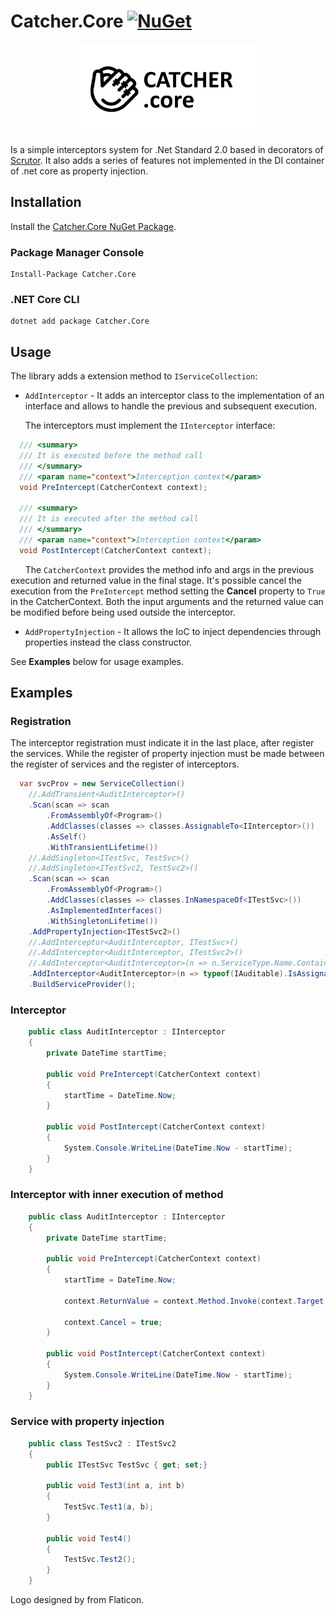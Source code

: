 # Catcher.Core [![NuGet](https://img.shields.io/nuget/v/Catcher.Core.svg)](https://www.nuget.org/packages/Catcher.Core)
<p align="center" markdown="1">
  <img src="https://raw.githubusercontent.com/codellion/catcher/master/logo.png" width="300">  
</p>

Is a simple interceptors system for .Net Standard 2.0 based in decorators of [Scrutor](https://github.com/khellang/Scrutor). It also adds a series of features not implemented in the DI container of .net core as property injection.

## Installation

Install the [Catcher.Core NuGet Package](https://www.nuget.org/packages/Catcher.Core).

### Package Manager Console

```
Install-Package Catcher.Core
```

### .NET Core CLI

```
dotnet add package Catcher.Core
```

## Usage

The library adds a extension method to `IServiceCollection`:

* `AddInterceptor` - It adds an interceptor class to the implementation of an interface and allows to handle the previous and subsequent execution.

&nbsp;&nbsp;&nbsp;&nbsp;&nbsp;&nbsp;The interceptors must implement the `IInterceptor` interface:

```csharp
  /// <summary>
  /// It is executed before the method call
  /// </summary>
  /// <param name="context">Interception context</param>
  void PreIntercept(CatcherContext context);

  /// <summary>
  /// It is executed after the method call
  /// </summary>
  /// <param name="context">Interception context</param>
  void PostIntercept(CatcherContext context);
```

&nbsp;&nbsp;&nbsp;&nbsp;&nbsp;&nbsp;The `CatcherContext` provides the method info and args in the previous execution and returned value in the final stage. It's possible cancel the execution from the `PreIntercept` method setting the **Cancel** property to `True` in the CatcherContext. Both the input arguments and the returned value can be modified before being used outside the interceptor.

* `AddPropertyInjection` - It allows the IoC to inject dependencies through properties instead the class constructor.

See **Examples** below for usage examples.

## Examples

### Registration

The interceptor registration must indicate it in the last place, after register the services. While the register of property injection must be made between the register of services and the register of interceptors.

```csharp
  var svcProv = new ServiceCollection()
    //.AddTransient<AuditInterceptor>()
    .Scan(scan => scan
        .FromAssemblyOf<Program>()
        .AddClasses(classes => classes.AssignableTo<IInterceptor>())
        .AsSelf()
        .WithTransientLifetime())
    //.AddSingleton<ITestSvc, TestSvc>()
    //.AddSingleton<ITestSvc2, TestSvc2>()
    .Scan(scan => scan
        .FromAssemblyOf<Program>()
        .AddClasses(classes => classes.InNamespaceOf<ITestSvc>())
        .AsImplementedInterfaces()
        .WithSingletonLifetime())                
    .AddPropertyInjection<ITestSvc2>()
    //.AddInterceptor<AuditInterceptor, ITestSvc>()
    //.AddInterceptor<AuditInterceptor, ITestSvc2>()
    //.AddInterceptor<AuditInterceptor>(n => n.ServiceType.Name.Contains("Svc"))
    .AddInterceptor<AuditInterceptor>(n => typeof(IAuditable).IsAssignableFrom(n.ImplementationType))
    .BuildServiceProvider();
```

### Interceptor

```csharp
    public class AuditInterceptor : IInterceptor
    {
        private DateTime startTime;

        public void PreIntercept(CatcherContext context)
        {
            startTime = DateTime.Now;
        }

        public void PostIntercept(CatcherContext context)
        {
            System.Console.WriteLine(DateTime.Now - startTime);
        }
    }
```

### Interceptor with inner execution of method

```csharp
    public class AuditInterceptor : IInterceptor
    {
        private DateTime startTime;

        public void PreIntercept(CatcherContext context)
        {
            startTime = DateTime.Now;

            context.ReturnValue = context.Method.Invoke(context.Target, context.Args);

            context.Cancel = true;
        }

        public void PostIntercept(CatcherContext context)
        {
            System.Console.WriteLine(DateTime.Now - startTime);
        }
    }
```

### Service with property injection

```csharp
    public class TestSvc2 : ITestSvc2
    {
        public ITestSvc TestSvc { get; set;}

        public void Test3(int a, int b)
        {
            TestSvc.Test1(a, b);
        }

        public void Test4()
        {
            TestSvc.Test2();
        }
    }
```

Logo designed by from Flaticon.
